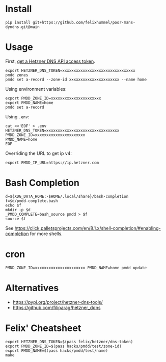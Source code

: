 # Install
```
pip install git+https://github.com/felixhummel/poor-mans-dyndns.git@main
```


# Usage
First, [get a Hetzner DNS API access token][api-access-token].

[api-access-token]: https://docs.hetzner.com/dns-console/dns/general/api-access-token/
```
export HETZNER_DNS_TOKEN=xxxxxxxxxxxxxxxxxxxxxxxxxxxxxxxx
pmdd zones
pmdd set a-record --zone-id xxxxxxxxxxxxxxxxxxxxxx --name home
```

Using environment variables:
```
export PMDD_ZONE_ID=xxxxxxxxxxxxxxxxxxxxxx
export PMDD_NAME=home
pmdd set a-record
```

Using `.env`:
```
cat <<'EOF' > .env
HETZNER_DNS_TOKEN=xxxxxxxxxxxxxxxxxxxxxxxxxxxxxxxx
PMDD_ZONE_ID=xxxxxxxxxxxxxxxxxxxxxx
PMDD_NAME=home
EOF
```

Overriding the URL to get ip v4:
```
export PMDD_IP_URL=https://ip.hetzner.com
```


# Bash Completion
```
d=${XDG_DATA_HOME:-$HOME/.local/share}/bash-completion
f=$d/pmdd-complete.bash
echo $f
mkdir -p $d
_PMDD_COMPLETE=bash_source pmdd > $f
source $f
```

See
https://click.palletsprojects.com/en/8.1.x/shell-completion/#enabling-completion
for more shells.


# cron
```
PMDD_ZONE_ID=xxxxxxxxxxxxxxxxxxxxxx PMDD_NAME=home pmdd update
```


# Alternatives
- https://pypi.org/project/hetzner-dns-tools/
- https://github.com/filiparag/hetzner_ddns



# Felix' Cheatsheet
```
export HETZNER_DNS_TOKEN=$(pass felix/hetzner/dns-token)
export PMDD_ZONE_ID=$(pass hacks/pmdd/test/zone-id)
export PMDD_NAME=$(pass hacks/pmdd/test/name)
make
```

